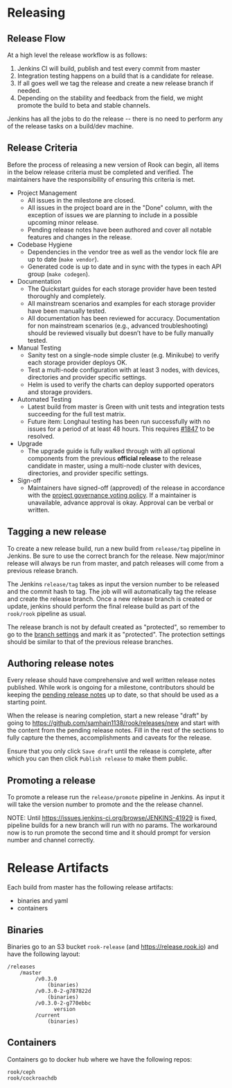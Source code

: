 # Releasing

## Release Flow

At a high level the release workflow is as follows:

1. Jenkins CI will build, publish and test every commit from master
2. Integration testing happens on a build that is a candidate for release.
3. If all goes well we tag the release and create a new release branch if needed.
4. Depending on the stability and feedback from the field, we might promote the build to beta and stable channels.

Jenkins has all the jobs to do the release -- there is no need to perform any of the release tasks on a build/dev machine.

## Release Criteria

Before the process of releasing a new version of Rook can begin, all items in the below release criteria must be completed and verified.
The maintainers have the responsibility of ensuring this criteria is met.

* Project Management
  * All issues in the milestone are closed.
  * All issues in the project board are in the "Done" column, with the exception of issues we are planning to include in a possible upcoming minor release.
  * Pending release notes have been authored and cover all notable features and changes in the release.
* Codebase Hygiene
  * Dependencies in the vendor tree as well as the vendor lock file are up to date (`make vendor`).
  * Generated code is up to date and in sync with the types in each API group (`make codegen`).
* Documentation
  * The Quickstart guides for each storage provider have been tested thoroughly and completely.
  * All mainstream scenarios and examples for each storage provider have been manually tested.
  * All documentation has been reviewed for accuracy.  Documentation for non mainstream scenarios (e.g., advanced troubleshooting) should be reviewed visually but doesn’t have to be fully manually tested.
* Manual Testing
  * Sanity test on a single-node simple cluster (e.g. Minikube) to verify each storage provider deploys OK.
  * Test a multi-node configuration with at least 3 nodes, with devices, directories and provider specific settings.
  * Helm is used to verify the charts can deploy supported operators and storage providers.
* Automated Testing
  * Latest build from master is Green with unit tests and integration tests succeeding for the full test matrix.
  * Future item: Longhaul testing has been run successfully with no issues for a period of at least 48 hours.  This requires [#1847](https://github.com/samhain1138/rook/issues/1847) to be resolved.
* Upgrade
  * The upgrade guide is fully walked through with all optional components from the previous **official release** to the release candidate in master, using a multi-node cluster with devices, directories, and provider specific settings.
* Sign-off
  * Maintainers have signed-off (approved) of the release in accordance with the [project governance voting policy](/GOVERNANCE.md#conflict-resolution-and-voting). If a maintainer is unavailable, advance approval is okay.  Approval can be verbal or written.

## Tagging a new release

To create a new release build, run a new build from `release/tag` pipeline in Jenkins. Be sure to use the correct branch for the
release. New major/minor release will always be run from master, and patch releases will come from a previous release branch.

The Jenkins `release/tag` takes as input the version number to be released and the commit hash to tag.
The job will will automatically tag the release and create the release branch.
Once a new release branch is created or update, jenkins should perform the final release build as part of the `rook/rook` pipeline as usual.

The release branch is not by default created as "protected", so remember to go to the [branch settings](https://github.com/samhain1138/rook/settings/branches) and mark it as "protected".
The protection settings should be similar to that of the previous release branches.

## Authoring release notes
Every release should have comprehensive and well written release notes published.
While work is ongoing for a milestone, contributors should be keeping the [pending release notes](/PendingReleaseNotes.md) up to date, so that should be used as a starting point.

When the release is nearing completion, start a new release "draft" by going to https://github.com/samhain1138/rook/releases/new and start with the content from the pending release notes.
Fill in the rest of the sections to fully capture the themes, accomplishments and caveats for the release.

Ensure that you only click `Save draft` until the release is complete, after which you can then click `Publish release` to make them public.

## Promoting a release

To promote a release run the `release/promote` pipeline in Jenkins. As input it will take the version number to promote and the the release channel.

NOTE: Until https://issues.jenkins-ci.org/browse/JENKINS-41929 is fixed, pipeline builds for a new branch will run with no params. The workaround now is to run promote the second time and it should prompt for version number and channel correctly.

# Release Artifacts

Each build from master has the following release artifacts:
- binaries and yaml
- containers

## Binaries

Binaries go to an S3 bucket `rook-release` (and https://release.rook.io) and have the following layout:

```
/releases
    /master
         /v0.3.0
             (binaries)
         /v0.3.0-2-g787822d
             (binaries)
         /v0.3.0-2-g770ebbc
               version
         /current
             (binaries)
```

## Containers

Containers go to docker hub where we have the following repos:

```
rook/ceph
rook/cockroachdb
```
